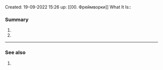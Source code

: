 Created: 19-09-2022 15:26
up: [[00. Фреймворки]] 
What It Is::

### Summary
1. 
2. 
__________
### See also
1. 